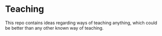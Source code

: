 # Teaching
This repo contains ideas regarding ways of teaching anything, which could be better than any other known way of teaching.
